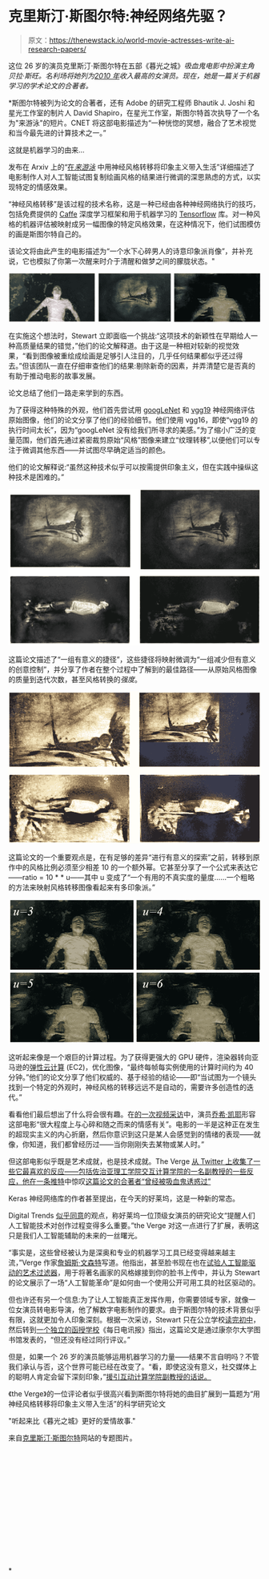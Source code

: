 # 克里斯汀·斯图尔特:神经网络先驱？

> 原文：<https://thenewstack.io/world-movie-actresses-write-ai-research-papers/>

这位 26 岁的演员克里斯汀·斯图尔特在五部《暮光之城》*吸血鬼电影中扮演主角贝拉·斯旺。*名利场*将她列为[2010 年](https://geektyrant.com/news/2011/2/2/james-cameron-listed-as-top-earner-in-2010.html)收入最高的女演员。现在，她是一篇关于机器学习的学术论文的合著者。*

 *斯图尔特被列为论文的合著者，还有 Adobe 的研究工程师 Bhautik J. Joshi 和星光工作室的制片人 David Shapiro，在星光工作室，斯图尔特首次执导了一个名为"来游泳"的短片。CNET 将这部电影描述为“一种恍惚的冥想，融合了艺术视觉和当今最先进的计算技术之一。”

这就是机器学习的由来…

发布在 Arxiv 上的“[在*来游泳*](https://arxiv.org/pdf/1701.04928v1.pdf) 中用神经风格转移将印象主义带入生活”详细描述了电影制作人对人工智能试图复制绘画风格的结果进行微调的深思熟虑的方式，以实现特定的情感效果。

“神经风格转移”是该过程的技术名称，这是一种已经由各种神经网络执行的技巧，包括免费提供的 [Caffe](http://caffe.berkeleyvision.org/) 深度学习框架和用于机器学习的 [Tensorflow](https://www.tensorflow.org/) 库。对一种风格的机器评估被映射成另一幅图像的特定风格效果，在这种情况下，他们试图模仿的画是斯图尔特自己的。

该论文将由此产生的电影描述为“一个水下心碎男人的诗意印象派肖像”，并补充说，它也模拟了你第一次醒来时介于清醒和做梦之间的朦胧状态。"

![Come Swim (from research paper) three pics](img/a25ff6bdac6ca78d78a39c5e1e9ea3c8.png)

在实施这个想法时，Stewart 立即面临一个挑战:“这项技术的新颖性在早期给人一种高质量结果的错觉，”他们的论文解释道。由于这是一种相对较新的视觉效果，“看到图像被重绘成绘画是足够引人注目的，几乎任何结果都似乎还过得去。”但该团队一直在仔细审查他们的结果:剔除新奇的因素，并弄清楚它是否真的有助于推动电影的故事发展。

论文总结了他们一路走来学到的东西。

为了获得这种特殊的外观，他们首先尝试用 [googLeNet](https://www.cs.unc.edu/~wliu/papers/GoogLeNet.pdf) 和 [vgg19](https://gist.github.com/baraldilorenzo/8d096f48a1be4a2d660d) 神经网络评估原始图像，他们的论文分享了他们的经验细节。他们使用 vgg16，即使“vgg19 的执行时间太长”，因为“googLeNet 没有给我们所寻求的美感。”为了缩小广泛的变量范围，他们首先通过紧密裁剪原始“风格”图像来建立“纹理转移”,以便他们可以专注于微调其他东西——并试图尽早确定适当的颜色。

他们的论文解释说:“虽然这种技术似乎可以按需提供印象主义，但在实践中操纵这种技术是困难的。”

![Come Swim images](img/c7e85806632cd917fbc2b542c60eb460.png)

这篇论文描述了“一组有意义的捷径”，这些捷径将映射微调为“一组减少但有意义的创意控制”，并分享了作者在整个过程中了解到的最佳路径——从原始风格图像的质量到迭代次数，甚至风格转换的*强度*。

![ Come Swim (from research paper) ](img/c091562feb90408f4ffbdeed3b220f92.png)

这篇论文的一个重要观点是，在有足够的差异“进行有意义的探索”之前，转移到原作中的风格比例必须至少相差 10 的一个额外幂。它甚至分享了一个公式来表达它——ratio = 10 * * u——其中 u 变成了“一个有用的不真实度的量度……一个粗略的方法来映射风格转移图像看起来有多印象派。”

![ Come Swim (from research paper)](img/e04c18ba8d3e1ee4ea897e587f26df4a.png)

这听起来像是一个艰巨的计算过程。为了获得更强大的 GPU 硬件，渲染器转向亚马逊的[弹性云计算](https://aws.amazon.com/ec2/) (EC2)，优化图像，“最终每帧每实例使用的计算时间约为 40 分钟。”他们的论文分享了他们权威的、基于经验的结论——即“当试图为一个镜头找到一个特定的外观时，神经风格的转移远远不是自动的，需要许多创造性的迭代。”

看看他们最后想出了什么将会很有趣。在[的一次视频采访](http://variety.com/video/kristen-stewart-directorial-debut-come-swim/)中，演员[乔希·凯耶](https://www.imdb.com/name/nm1822292/)形容这部电影“很大程度上与心碎和随之而来的情感有关”。电影的一半是这种正在发生的超现实主义的内心折磨，然后你意识到这只是某人会感觉到的情绪的表现——就像，你知道，我们都曾经历过——当你刚刚失去某物或某人时。”

但这部电影似乎既是艺术成就，也是技术成就。The Verge [从 Twitter 上收集了一些它最喜欢的反应——包括佐治亚理工学院交互计算学院的一名副教授的一些反应，他在一条推特](http://www.theverge.com/tldr/2017/1/20/14334242/kristen-stewart-machine-learning-paper-ai)中惊叹[这篇论文的合著者“曾经被吸血鬼诱惑过”](https://twitter.com/mark_riedl/status/822178792529690624)

Keras 神经网络库的作者甚至提出，在今天的好莱坞，这是一种新的常态。

Digital Trends [似乎同意](http://www.digitaltrends.com/cool-tech/kristen-stewart-ai-project/)的观点，称好莱坞一位顶级女演员的研究论文“提醒人们人工智能技术对创作过程变得多么重要。”the Verge 对这一点进行了扩展，表明这只是我们人工智能辅助的未来的一丝曙光。

“事实是，这些曾经被认为是深奥和专业的机器学习工具已经变得越来越主流，”Verge 作家[詹姆斯·文森特](https://twitter.com/jjvincent)写道。他指出，甚至脸书现在也在[试验人工智能驱动的艺术过滤器](http://www.theverge.com/2016/11/8/13562288/facebook-ai-filter-prisma-mobile-app-caffe2go)，用于将著名画家的风格嫁接到你的脸书上传中，并认为 Stewart 的论文展示了一场“人工智能革命”是如何由一个使用公开可用工具的社区驱动的。

但也许还有另一个信息:为了让人工智能真正发挥作用，你需要领域专家，就像一位女演员转电影导演，他了解数字电影制作的要求。由于斯图尔特的技术背景似乎有限，这就更加令人印象深刻。根据一次采访，Stewart 只在公立学校[读完初中](https://web.archive.org/web/20100216152346/http://www.interviewmagazine.com/film/kristen-stewart-1/4/)，然后转到[一个独立的函授学校](http://web.archive.org/web/20120121042559/http://www.moviesonline.ca/movienews_11136.html)《每日电讯报》指出，这篇论文是通过康奈尔大学图书馆发表的，“但还没有经过同行评议。”

但是，如果一个 26 岁的演员能够运用机器学习的力量——结果不言自明吗？不管我们承认与否，这个世界可能已经在改变了。“看，即使这没有意义，社交媒体上的聪明人肯定会留下深刻印象，”[援引互动计算学院副教授的话说。](http://www.telegraph.co.uk/films/2017/01/20/kristen-stewart-has-co-written-scientific-paper-artificial-intelligence/)

《the Verge》的一位评论者似乎很高兴看到斯图尔特将她的曲目扩展到一篇题为“用神经风格转移将印象主义带入生活”的科学研究论文

"听起来比《暮光之城》更好的爱情故事."

来自[克里斯汀·斯图尔特](http://www.kristenstewart.com/)网站的专题图片。

<svg xmlns:xlink="http://www.w3.org/1999/xlink" viewBox="0 0 68 31" version="1.1"><title>Group</title> <desc>Created with Sketch.</desc></svg>*